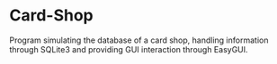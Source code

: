 # Card-Shop

Program simulating the database of a card shop, handling information through SQLite3 and providing GUI interaction through EasyGUI.
